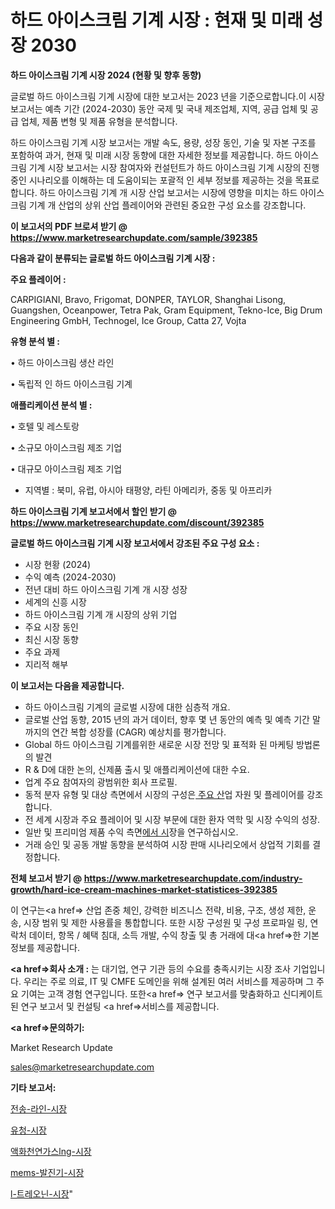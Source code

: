 # 하드 아이스크림 기계 시장 : 현재 및 미래 성장 2030

<strong>하드 아이스크림 기계 시장 2024 (현황 및 향후 동향)</strong>

글로벌 하드 아이스크림 기계 시장에 대한 보고서는 2023 년을 기준으로합니다.이 시장 보고서는 예측 기간 (2024-2030) 동안 국제 및 국내 제조업체, 지역, 공급 업체 및 공급 업체, 제품 변형 및 제품 유형을 분석합니다.

하드 아이스크림 기계 시장 보고서는 개발 속도, 용량, 성장 동인, 기술 및 자본 구조를 포함하여 과거, 현재 및 미래 시장 동향에 대한 자세한 정보를 제공합니다. 하드 아이스크림 기계 시장 보고서는 시장 참여자와 컨설턴트가 하드 아이스크림 기계 시장의 진행중인 시나리오를 이해하는 데 도움이되는 포괄적 인 세부 정보를 제공하는 것을 목표로합니다. 하드 아이스크림 기계 개 시장 산업 보고서는 시장에 영향을 미치는 하드 아이스크림 기계 개 산업의 상위 산업 플레이어와 관련된 중요한 구성 요소를 강조합니다.



<strong>이 보고서의 PDF 브로셔 받기 @ <a href=https://www.marketresearchupdate.com/sample/392385>https://www.marketresearchupdate.com/sample/392385</a></strong>



<strong>다음과 같이 분류되는 글로벌 하드 아이스크림 기계 시장 :</strong>



<strong>주요 플레이어 :</strong>

CARPIGIANI, Bravo, Frigomat, DONPER, TAYLOR, Shanghai Lisong, Guangshen, Oceanpower, Tetra Pak, Gram Equipment, Tekno-Ice, Big Drum Engineering GmbH, Technogel, Ice Group, Catta 27, Vojta



<strong>유형 분석 별 :</strong>

• 하드 아이스크림 생산 라인

• 독립적 인 하드 아이스크림 기계



<strong>애플리케이션 분석 별 :</strong>

• 호텔 및 레스토랑

• 소규모 아이스크림 제조 기업

• 대규모 아이스크림 제조 기업

<ul>
  <li>지역별 : 북미, 유럽, 아시아 태평양, 라틴 아메리카, 중동 및 아프리카</li>
</ul>


<strong>하드 아이스크림 기계 보고서에서 할인 받기 @ <a href=https://www.marketresearchupdate.com/discount/392385>https://www.marketresearchupdate.com/discount/392385</a></strong>



<strong>글로벌 하드 아이스크림 기계 시장 보고서에서 강조된 주요 구성 요소 :</strong>
<ul>
  <li>시장 현황 (2024)</li>
  <li>수익 예측 (2024-2030)</li>
  <li>전년 대비 하드 아이스크림 기계 개 시장 성장</li>
  <li>세계의 신흥 시장</li>
  <li>하드 아이스크림 기계 개 시장의 상위 기업</li>
  <li>주요 시장 동인</li>
  <li>최신 시장 동향</li>
  <li>주요 과제</li>
  <li>지리적 해부</li>
</ul>


<strong>이 보고서는 다음을 제공합니다.</strong>
<ul>
  <li>하드 아이스크림 기계의 글로벌 시장에 대한 심층적 개요.</li>
  <li>글로벌 산업 동향, 2015 년의 과거 데이터, 향후 몇 년 동안의 예측 및 예측 기간 말까지의 연간 복합 성장률 (CAGR) 예상치를 평가합니다.</li>
  <li>Global 하드 아이스크림 기계를위한 새로운 시장 전망 및 표적화 된 마케팅 방법론의 발견</li>
  <li>R &amp; D에 대한 논의, 신제품 출시 및 애플리케이션에 대한 수요.</li>
  <li>업계 주요 참여자의 광범위한 회사 프로필.</li>
  <li>동적 분자 유형 및 대상 측면에서 시장의 구성은<a href=> 주요 산</a>업 자원 및 플레이어를 강조합니다.</li>
  <li>전 세계 시장과 주요 플레이어 및 시장 부문에 대한 환자 역학 및 시장 수익의 성장.</li>
  <li>일반 및 프리미엄 제품 수익 측면<a href=>에서 시</a>장을 연구하십시오.</li>
  <li>거래 승인 및 공동 개발 동향을 분석하여 시장 판매 시나리오에서 상업적 기회를 결정합니다.</li>
</ul>



<strong>전체 보고서 받기 @ <a href=https://www.marketresearchupdate.com/industry-growth/hard-ice-cream-machines-market-statistices-392385>https://www.marketresearchupdate.com/industry-growth/hard-ice-cream-machines-market-statistices-392385</a></strong>

이 연구는<a href=> 산업 존중</a> 체인, 강력한 비즈니스 전략, 비용, 구조, 생성 제한, 운송, 시장 범위 및 제한 사용률을 통합합니다. 또한 시장 구성원 및 구성 프로파일 링, 연락처 데이터, 항목 / 혜택 침대, 소득 개발, 수익 창출 및 총 거래에 대<a href=>한 기본 </a>정보를 제공합니다.



<strong><a href=>회사 소</a>개 :</strong>
는 대기업, 연구 기관 등의 수요를 충족시키는 시장 조사 기업입니다. 우리는 주로 의료, IT 및 CMFE 도메인을 위해 설계된 여러 서비스를 제공하며 그 주요 기여는 고객 경험 연구입니다. 또한<a href=> 연구 보</a>고서를 맞춤화하고 신디케이트 된 연구 보고서 및 컨설팅 <a href=>서비스</a>를 제공합니다.



<strong><a href=>문의하기:</a></strong>

Market Research Update

sales@marketresearchupdate.com



<strong>기타 보고서:</strong>

<a href=https://www.linkedin.com/pulse/전송-라인-시장-진입-전략-및-위험-평가2029년-survey-spotlight-pro-24-analysis/>전송-라인-시장</a>

<a href=https://www.linkedin.com/pulse/유청-시장-동향-및-성장-전망-consumer-connection-compendium-ana-kugsf/>유청-시장</a>

<a href=https://www.linkedin.com/pulse/액화천연가스lng-시장-경쟁-분석-및-성장-잠재력-2029-analytics-alchemy-360-analysis-qlkpf/>액화천연가스lng-시장</a>

<a href=https://www.linkedin.com/pulse/mems-발진기-시장-세분화-연구-및-목표-고객2030년-analytics-alchemy-360-analysis-hzcaf/>mems-발진기-시장</a>

<a href=https://www.linkedin.com/pulse/l-트레오닌-시장-규모-및-성장-2023-survey-savvy-insights-360-analysis-oq9xf/>l-트레오닌-시장</a>"

